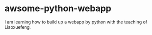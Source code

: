 # awsome-python-webapp
I am learning how to build up a webapp by python with the teaching of Liaoxuefeng.
